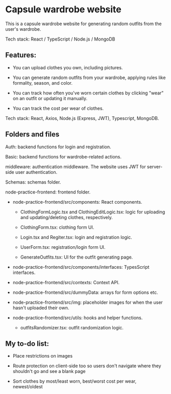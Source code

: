 # Capsule wardrobe website

This is a capsule wardrobe website for generating random outfits from the user's wardrobe.

Tech stack: React / TypeScript / Node.js / MongoDB

## Features:

- You can upload clothes you own, including pictures.

- You can generate random outfits from your wardrobe, applying rules like formality, season, and color.

- You can track how often you've worn certain clothes by clicking "wear" on an outfit or updating it manually.

- You can track the cost per wear of clothes.

Tech stack: React, Axios, Node.js (Express, JWT), Typescript, MongoDB.

## Folders and files

Auth: backend functions for login and registration.

Basic: backend functions for wardrobe-related actions.

middleware: authentication middleware. The website uses JWT for server-side user authentication.

Schemas: schemas folder.

node-practice-frontend: frontend folder.

- node-practice-frontend/src/components: React components.

  * ClothingFormLogic.tsx and ClothingEditLogic.tsx: logic for uploading and updating/deleting clothes, respectively.

  * ClothingForm.tsx: clothing form UI.

  * Login.tsx and Regiter.tsx: login and registration logic.

  * UserForm.tsx: registration/login form UI.

  * GenerateOutfits.tsx: UI for the outfit generating page.

- node-practice-frontend/src/components/interfaces: TypesScript interfaces.

- node-practice-frontend/src/contexts: Context API.

- node-practice-frontend/src/dummyData: arrays for form options etc.

- node-practice-frontend/src/img: placeholder images for when the user hasn't uploaded their own.

- node-practice-frontend/src/utils: hooks and helper functions.

  * outfitsRandomizer.tsx: outfit randomization logic.

## My to-do list:

- Place restrictions on images

- Route protection on client-side too so users don't navigate where they shouldn't go and see a blank page

- Sort clothes by most/least worn, best/worst cost per wear, newest/oldest